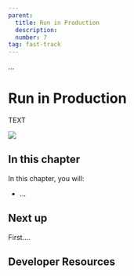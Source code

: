 ```yaml
---
parent:
  title: Run in Production
  description: 
  number: 7
tag: fast-track
---
```


<div class="tm-overline tm-rf-1 tm-lh-title tm-medium tm-muted">...</div>
<h1 class="mt-4 mb-6">Run in Production</h1>

TEXT

![](/)

## In this chapter

<HighlightBox type="learning">

In this chapter, you will:

* ...

</HighlightBox>

## Next up

First....

## Developer Resources

<div v-for="resource in $themeConfig.resources">
  <Resource
    :title="resource.title"
    :description="resource.description"
    :links="resource.links"
    :image="resource.image"
    :large="true"
  />
  <br/>
</div>
